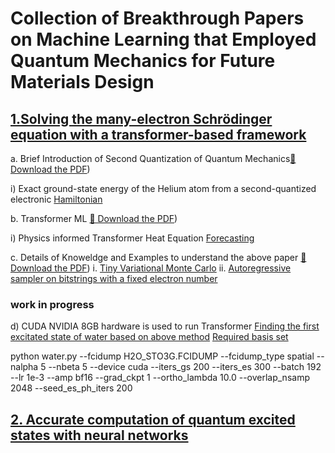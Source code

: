 # Collection of Breakthrough Papers on Machine Learning that Employed Quantum Mechanics for Future Materials Design


## [1.Solving the many-electron Schrödinger equation with a transformer-based framework](https://www.nature.com/articles/s41467-025-63219-2)


a. Brief Introduction of Second Quantization of Quantum Mechanics[📄 Download the PDF](https://github.com/ph7klw76/intelligent_QM/blob/main/2nd%20quantization%20of%20QM2.pdf))


i) Exact ground-state energy of the Helium atom from a second-quantized electronic [Hamiltonian](https://github.com/ph7klw76/intelligent_QM/blob/main/ground-state-energy-of-the%20Helium.py)

b. Transformer ML [📄 Download the PDF](https://github.com/ph7klw76/intelligent_QM/blob/main/Transformer%20ML.pdf))

i) Physics informed Transformer Heat Equation [Forecasting](transformer_heat.py)

c. Details of Knoweldge and Examples to understand the above paper [📄 Download the PDF](https://github.com/ph7klw76/intelligent_QM/blob/main/Solving%20the%20many-electron%20Schr%C3%B6dinger%20equation%20with%20a%20transformer-based.pdf))
 i. [Tiny Variational Monte Carlo](VMC_dimer.py)
 ii. [Autoregressive sampler on bitstrings with a fixed electron number](bitstrings.py)


### work in progress
d) CUDA NVIDIA 8GB hardware is used to run Transformer
[Finding the first excitated state of water based on above method](water.py)          [Required basis set](basis.py)


python water.py --fcidump H2O_STO3G.FCIDUMP --fcidump_type spatial --nalpha 5 --nbeta 5 --device cuda --iters_gs 200 --iters_es 300 --batch 192 --lr 1e-3 --amp bf16 --grad_ckpt 1 --ortho_lambda 10.0 --overlap_nsamp 2048 --seed_es_ph_iters 200

## [2. Accurate computation of quantum excited states with neural networks](https://www.science.org/doi/10.1126/science.adn0137)
